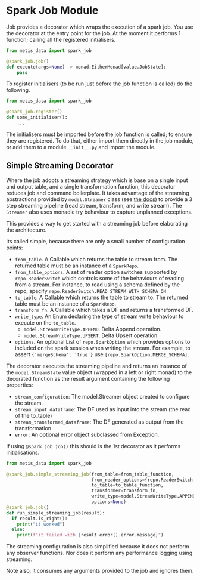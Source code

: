 # Spark Job Module

Job provides a decorator which wraps the execution of a spark job. You use the decorator at the entry point for the job.
At the moment it performs 1 function; calling all the registered initialisers.

```python
from metis_data import spark_job

@spark_job.job()
def execute(args=None) -> monad.EitherMonad[value.JobState]:
    pass
```

To register initialisers (to be run just before the job function is called) do the following.

```python
from metis_data import spark_job

@spark_job.register()
def some_initialiser():
    ...
```

The initialisers must be imported before the job function is called; to ensure they are registered. To do that, either
import them directly in the job module, or add them to a module `__init__.py` and import the module.


## Simple Streaming Decorator

Where the job adopts a streaming strategy which is base on a single input and output table, and a single transformation function, this decorator reduces job and command boilerplate.  It takes advantage of the streaming abstractions provided by `model.Streamer` class (see [the docs](../model/model.md)) to provide a 3 step streaming pipeline (read stream, transform, and write stream).  The `Streamer` also uses monadic try behaviour to capture unplanned exceptions.

This provides a way to get started with a streaming job before elaborating the architecture.

Its called simple, because there are only a small number of configuration points:
+ `from_table`.  A Callable which returns the table to stream from.  The returned table must be an instance of a `SparkRepo`.
+ `from_table_options`.  A set of reader option switches supported by `repo.ReaderSwitch` which controls some of the behaviours of reading from a stream.  For instance, to read using a schema defined by the repo, specify `repo.ReaderSwitch.READ_STREAM_WITH_SCHEMA_ON` 
+ `to_table`. A Callable which returns the table to stream to.  The returned table must be an instance of a `SparkRepo`.
+ `transform_fn`.  A Callable which takes a DF and returns a transformed DF.
+ `write_type`. An Enum declaring the type of stream write behaviour to execute on the `to_table`.  
  + `model.StreamWriteType.APPEND`.  Delta Append operation.
  + `model.StreamWriteType.UPSERT`.  Delta Upsert operation.  
+ `options`.  An optional List of `repo.SparkOption` which provides options to included on the spark session when writing the stream.  For example, to assert `{'mergeSchema': 'true'}` use `[repo.SparkOption.MERGE_SCHEMA]`.

The decorator executes the streaming pipeline and returns an instance of the `model.StreamState` value object (wrapped in a left or right monad) to the decorated function as the result argument containing the following properties:
+ `stream_configuration`: The model.Streamer object created to configure the stream.
+ `stream_input_dataframe`:  The DF used as input into the stream (the read of the to_table)
+ `stream_transformed_dataframe`:  The DF generated as output from the transformation
+ `error`:  An optional error object subclassed from Exception.

If using `@spark_job.job()` this should is the 1st decorator as it performs initialisations. 

```python
from metis_data import spark_job

@spark_job.simple_streaming_job(from_table=from_table_function,
                                from_reader_options={repo.ReaderSwitch.READ_STREAM_WITH_SCHEMA_ON},
                                to_table=to_table_function,
                                transformer=transform_fn,
                                write_type=model.StreamWriteType.APPEND,
                                options=None)
@spark_job.job()
def run_simple_streaming_job(result):
  if result.is_right():
    print("it worked")
  else:
    print(f"it failed with {result.error().error.message}")

```

The streaming configuration is also simplified because it does not perform any observer functions.  Nor does it perform any performance logging using streaming.

Note also, it consumes any arguments provided to the job and ignores them.